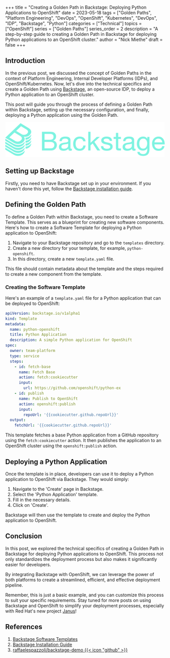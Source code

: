 +++
title = "Creating a Golden Path in Backstage: Deploying Python Applications to OpenShift"
date = 2023-05-18
tags = ["Golden Paths", "Platform Engineering", "DevOps", "OpenShift", "Kubernetes", "DevOps", "IDP", "Backstage", "Python"]
categories = ["Technical"]
topics = ["OpenShift"]
series = ["Golden Paths"]
series_order = 2
description = "A step-by-step guide to creating a Golden Path in Backstage for deploying Python applications to an OpenShift cluster."
author = "Nick Miethe"
draft = false
+++

## Introduction

In the previous post, we discussed the concept of Golden Paths in the context of Platform Engineering, Internal Developer Platforms (IDPs), and OpenShift/Kubernetes. Now, let's dive into the technical specifics and create a Golden Path using [Backstage](https://backstage.io/docs/overview/what-is-backstage), an open-source IDP, to deploy a Python application to an OpenShift cluster.

This post will guide you through the process of defining a Golden Path within Backstage, setting up the necessary configuration, and finally, deploying a Python application using the Golden Path.

![](backstage.png)

## Setting up Backstage

Firstly, you need to have Backstage set up in your environment. If you haven't done this yet, follow the [Backstage installation guide](https://backstage.io/docs/getting-started/).

## Defining the Golden Path

To define a Golden Path within Backstage, you need to create a Software Template. This serves as a blueprint for creating new software components. Here's how to create a Software Template for deploying a Python application to OpenShift:

1. Navigate to your Backstage repository and go to the `templates` directory.
2. Create a new directory for your template, for example, `python-openshift`.
3. In this directory, create a new `template.yaml` file.

This file should contain metadata about the template and the steps required to create a new component from the template.

### Creating the Software Template

Here's an example of a `template.yaml` file for a Python application that can be deployed to OpenShift:

```yaml
apiVersion: backstage.io/v1alpha1
kind: Template
metadata:
  name: python-openshift
  title: Python Application
  description: A simple Python application for OpenShift
spec:
  owner: team-platform
  type: service
  steps:
    - id: fetch-base
      name: Fetch Base
      action: fetch:cookiecutter
      input:
        url: https://github.com/openshift/python-ex
    - id: publish
      name: Publish to OpenShift
      action: openshift:publish
      input:
        repoUrl: '{{cookiecutter.github.repoUrl}}'
  output:
    fetchUrl: '{{cookiecutter.github.repoUrl}}'
```

This template fetches a base Python application from a GitHub repository using the `fetch:cookiecutter` action. It then publishes the application to an OpenShift cluster using the `openshift:publish` action.

## Deploying a Python Application

Once the template is in place, developers can use it to deploy a Python application to OpenShift via Backstage. They would simply:

1. Navigate to the 'Create' page in Backstage.
2. Select the 'Python Application' template.
3. Fill in the necessary details.
4. Click on 'Create'.

Backstage will then use the template to create and deploy the Python application to OpenShift.

## Conclusion

In this post, we explored the technical specifics of creating a Golden Path in Backstage for deploying Python applications to OpenShift. This process not only standardizes the deployment process but also makes it significantly easier for developers.

By integrating Backstage with OpenShift, we can leverage the power of both platforms to create a streamlined, efficient, and effective deployment pipeline.

Remember, this is just a basic example, and you can customize this process to suit your specific requirements. Stay tuned for more posts on using Backstage and OpenShift to simplify your deployment processes, especially with Red Hat's new project [Janus](https://janus-idp.io/)!

## References

1. [Backstage Software Templates](https://backstage.io/docs/features/software-templates/)
2. [Backstage Installation Guide](https://backstage.io/docs/getting-started/)
3. [raffaelespazzoli/backstage-demo {{< icon "github" >}}](https://github.com/raffaelespazzoli/backstage-demo)
